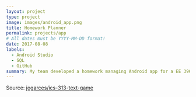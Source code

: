 ```yaml
---
layout: project
type: project
image: images/android_app.png
title: Homework Planner
permalink: projects/app
# All dates must be YYYY-MM-DD format!
date: 2017-08-08
labels:
  - Android Studio
  - SQL
  - GitHub
summary: My team developed a homework managing Android app for a EE 396 project.
---
```



Source: <a href="https://github.com/jogarces/ics-313-text-game"><i class="large github icon "></i>jogarces/ics-313-text-game</a>


